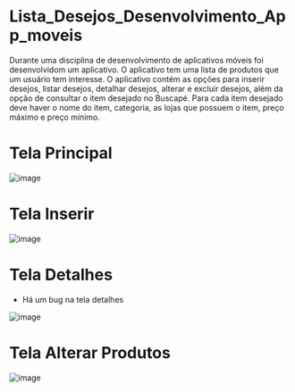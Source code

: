 # Lista_Desejos_Desenvolvimento_App_moveis
Durante uma disciplina de desenvolvimento de aplicativos móveis foi desenvolvidom um aplicativo. O aplicativo tem uma lista de produtos que um usuário tem interesse. O aplicativo contém as opções para inserir desejos, listar desejos, detalhar desejos, alterar e excluir desejos, além da opção de consultar o item desejado no Buscapé. Para cada item desejado deve haver o nome do item, categoria, as lojas que possuem o item, preço máximo e preço mínimo.


# Tela Principal

![image](https://user-images.githubusercontent.com/24685274/113370891-5dbdb780-933b-11eb-85fb-53d2fdffb9fa.png)


# Tela Inserir

![image](https://user-images.githubusercontent.com/24685274/113371118-e9374880-933b-11eb-8d6d-a5692d9c8527.png)



# Tela Detalhes

 - Há um bug na tela detalhes


![image](https://user-images.githubusercontent.com/24685274/113371205-2e5b7a80-933c-11eb-81bc-eab52fd94eeb.png)



# Tela Alterar Produtos


![image](https://user-images.githubusercontent.com/24685274/113371243-43d0a480-933c-11eb-8567-4fe47c0d440f.png)
